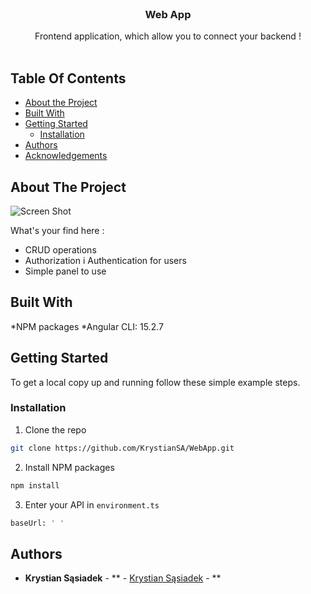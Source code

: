 <br/>
<p align="center">
  <h3 align="center">Web App</h3>

  <p align="center">
    Frontend application, which allow you to connect your backend !
    <br/>
    <br/>
  </p>
</p>

## Table Of Contents

* [About the Project](#about-the-project)
* [Built With](#built-with)
* [Getting Started](#getting-started)
  * [Installation](#installation)
* [Authors](#authors)
* [Acknowledgements](#acknowledgements)

## About The Project

![Screen Shot](images/screenshot.png)

What's your find here :
* CRUD operations
* Authorization i Authentication for users
* Simple panel to use

## Built With

*NPM packages
*Angular CLI: 15.2.7

## Getting Started


To get a local copy up and running follow these simple example steps.

### Installation

1. Clone the repo

```sh
git clone https://github.com/KrystianSA/WebApp.git
```

2. Install NPM packages

```sh
npm install
```

3. Enter your API in `environment.ts`

```sh
baseUrl: ' '
```

## Authors

* **Krystian Sąsiadek** - ** - [Krystian Sąsiadek](https://github.com/KrystianSA) - **
